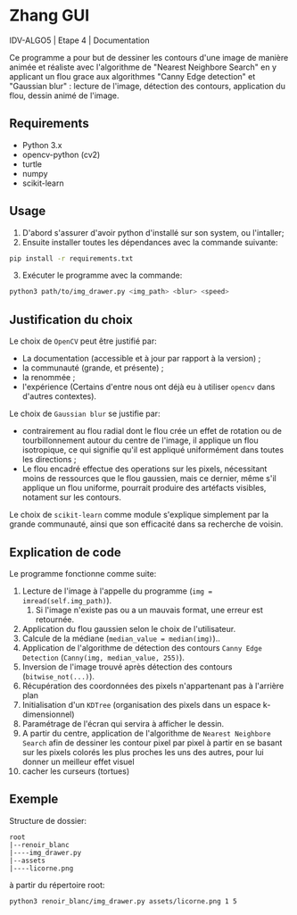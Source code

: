 # Zhang GUI

IDV-ALGO5 | Etape 4 | Documentation

Ce programme a pour but de dessiner les contours d'une image de manière animée et réaliste avec l'algorithme de "Nearest Neighbore Search" en y applicant un flou grace aux algorithmes "Canny Edge detection" et "Gaussian blur" : lecture de l'image, détection des contours, application du flou, dessin animé de l'image.

## Requirements

- Python 3.x
- opencv-python (cv2)
- turtle
- numpy
- scikit-learn

## Usage

1. D'abord s'assurer d'avoir python d'installé sur son system, ou l'intaller;
2. Ensuite installer toutes les dépendances avec la commande suivante:
```bash
pip install -r requirements.txt
```
3. Exécuter le programme avec la commande:
```bash
python3 path/to/img_drawer.py <img_path> <blur> <speed>
```


## Justification du choix

Le choix de `OpenCV` peut être justifié par:
- La documentation (accessible et à jour par rapport à la version) ;
- la communauté (grande, et présente) ;
- la renommée ;
- l'expérience (Certains d'entre nous ont déjà eu à utiliser `opencv` dans d'autres contextes).

Le choix de `Gaussian blur` se justifie par:
- contrairement au flou radial dont le flou crée un effet de rotation ou de tourbillonnement autour du centre de l'image, il applique un flou isotropique, ce qui signifie qu'il est appliqué uniformément dans toutes les directions ;
- Le flou encadré effectue des operations sur les pixels, nécessitant moins de ressources que le flou gaussien, mais ce dernier, même s'il applique un flou uniforme, pourrait produire des artéfacts visibles, notament sur les contours.

Le choix de `scikit-learn` comme module s'explique simplement par la grande communauté, ainsi que son efficacité dans sa recherche de voisin.

## Explication de code

Le programme fonctionne comme suite:

1. Lecture de l'image à l'appelle du programme (`img = imread(self.img_path)`).
    1. Si l'image n'existe pas ou a un mauvais format, une erreur est retournée.
2. Application du flou gaussien selon le choix de l'utilisateur.
3. Calcule de la médiane (`median_value = median(img)`)..
4. Application de l'algorithme de détection des contours `Canny Edge Detection` (`Canny(img, median_value, 255)`).
5. Inversion de l'image trouvé après détection des contours (`bitwise_not(...)`).
6. Récupération des coordonnées des pixels n'appartenant pas à l'arrière plan
7. Initialisation d'un `KDTree` (organisation des pixels dans un espace k-dimensionnel)
8. Paramétrage de l'écran qui servira à afficher le dessin.
9. A partir du centre, application de l'algorithme de `Nearest Neighbore Search` afin de dessiner les contour pixel par pixel à partir en se basant sur les pixels colorés les plus proches les uns des autres, pour lui donner un meilleur effet visuel
8. cacher les curseurs (tortues)

## Exemple

Structure de dossier:

    root
    |--renoir_blanc
    |----img_drawer.py
    |--assets
    |----licorne.png

à partir du répertoire root:

```bash
python3 renoir_blanc/img_drawer.py assets/licorne.png 1 5
```